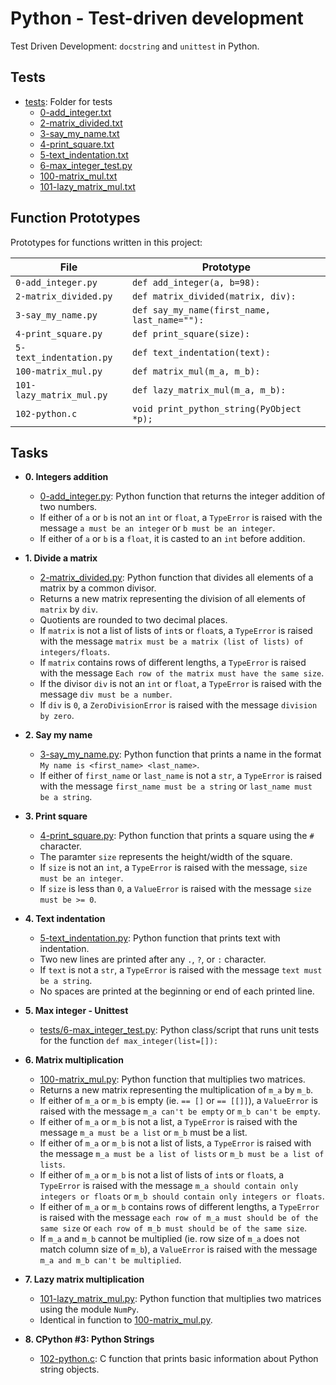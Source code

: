 # Python - Test-driven development

Test Driven Development: `docstring`
and `unittest` in Python.

## Tests

- [tests](./tests): Folder for tests
  - [0-add_integer.txt](./tests/0-add_integer.txt)
  - [2-matrix_divided.txt](./tests/2-matrix_divided.txt)
  - [3-say_my_name.txt](./tests/3-say_my_name.txt)
  - [4-print_square.txt](./tests/4-print_square.txt)
  - [5-text_indentation.txt](./tests/text_indentation.txt)
  - [6-max_integer_test.py](./tests/6-max_integer_test.py)
  - [100-matrix_mul.txt](./tests/100-matrix_mul.txt)
  - [101-lazy_matrix_mul.txt](./tests/101-lazy_matrix_mul.txt)

## Function Prototypes

Prototypes for functions written in this project:

| File                     | Prototype                                    |
| ------------------------ | -------------------------------------------- |
| `0-add_integer.py`       | `def add_integer(a, b=98):`                  |
| `2-matrix_divided.py`    | `def matrix_divided(matrix, div):`           |
| `3-say_my_name.py`       | `def say_my_name(first_name, last_name=""):` |
| `4-print_square.py`      | `def print_square(size):`                    |
| `5-text_indentation.py`  | `def text_indentation(text):`                |
| `100-matrix_mul.py`      | `def matrix_mul(m_a, m_b):`                  |
| `101-lazy_matrix_mul.py` | `def lazy_matrix_mul(m_a, m_b):`             |
| `102-python.c`           | `void print_python_string(PyObject *p);`     |

## Tasks

- **0. Integers addition**

  - [0-add_integer.py](./0-add_integer.py): Python function that returns the integer addition
    of two numbers.
  - If either of `a` or `b` is not an `int` or `float`, a `TypeError` is raised
    with the message `a must be an integer` or `b must be an integer`.
  - If either of `a` or `b` is a `float`, it is casted to an `int`
    before addition.

- **1. Divide a matrix**

  - [2-matrix_divided.py](./2-matrix_divided.py): Python function that divides all
    elements of a matrix by a common divisor.
  - Returns a new matrix representing the division of all elements of `matrix`
    by `div`.
  - Quotients are rounded to two decimal places.
  - If `matrix` is not a list of lists of `int`s or `float`s, a `TypeError`
    is raised with the message `matrix must be a matrix (list of lists) of
integers/floats`.
  - If `matrix` contains rows of different lengths, a `TypeError` is raised
    with the message `Each row of the matrix must have the same size`.
  - If the divisor `div` is not an `int` or `float`, a `TypeError` is raised
    with the message `div must be a number`.
  - If `div` is `0`, a `ZeroDivisionError` is raised with the message
    `division by zero`.

- **2. Say my name**

  - [3-say_my_name.py](./3-say_my_name.py): Python function that prints a name in
    the format `My name is <first_name> <last_name>`.
  - If either of `first_name` or `last_name` is not a `str`, a `TypeError` is
    raised with the message `first_name must be a string` or `last_name must be a
string`.

- **3. Print square**

  - [4-print_square.py](./4-print_square.py): Python function that prints a square using
    the `#` character.
  - The paramter `size` represents the height/width of the square.
  - If `size` is not an `int`, a `TypeError` is raised with the message,
    `size must be an integer`.
  - If `size` is less than `0`, a `ValueError` is raised with the message `size
must be >= 0`.

- **4. Text indentation**

  - [5-text_indentation.py](./5-text_indentation.py): Python function that prints text with
    indentation.
  - Two new lines are printed after any `.`, `?`, or `:` character.
  - If `text` is not a `str`, a `TypeError` is raised with the message `text
must be a string`.
  - No spaces are printed at the beginning or end of each printed line.

- **5. Max integer - Unittest**

  - [tests/6-max_integer_test.py](./tests/6-max_integer_text.py): Python class/script
    that runs unit tests for the function `def max_integer(list=[]):`

- **6. Matrix multiplication**

  - [100-matrix_mul.py](./100-matrix_mul.py): Python function that multiplies two matrices.
  - Returns a new matrix representing the multiplication of `m_a` by `m_b`.
  - If either of `m_a` or `m_b` is empty (ie. `== []` or `== [[]]`), a
    `ValueError` is raised with the message `m_a can't be empty` or `m_b can't
be empty`.
  - If either of `m_a` or `m_b` is not a list, a `TypeError` is raised with
    the message `m_a must be a list` or `m_b` must be a list.
  - If either of `m_a` or `m_b` is not a list of lists, a `TypeError` is raised
    with the message `m_a must be a list of lists` or `m_b must be a list of lists`.
  - If either of `m_a` or `m_b` is not a list of lists of `int`s or `float`s, a
    `TypeError` is raised with the message `m_a should contain only integers or
floats` or `m_b should contain only integers or floats`.
  - If either of `m_a` or `m_b` contains rows of different lengths, a `TypeError`
    is raised with the message `each row of m_a must should be of the same size` or
    `each row of m_b must should be of the same size`.
  - If `m_a` and `m_b` cannot be multiplied (ie. row size of `m_a` does not match
    column size of `m_b`), a `ValueError` is raised with the message `m_a and m_b
can't be multiplied`.

- **7. Lazy matrix multiplication**

  - [101-lazy_matrix_mul.py](./101-lazy_matrix_mul.py): Python function that multiplies
    two matrices using the module `NumPy`.
  - Identical in function to [100-matrix_mul.py](./100-matrix_mul.py).

- **8. CPython #3: Python Strings**
  - [102-python.c](./102-python.c): C function that prints basic information about Python
    string objects.
